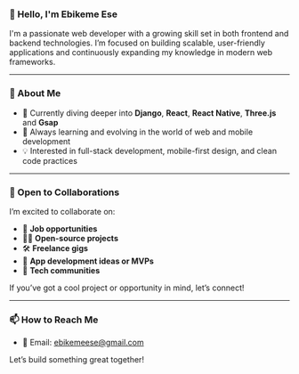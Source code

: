 ### 👋 Hello, I'm Ebikeme Ese

I'm a passionate web developer with a growing skill set in both frontend and backend technologies. I’m focused on building scalable, user-friendly applications and continuously expanding my knowledge in modern web frameworks.

---

### 🚀 About Me
- 🔭 Currently diving deeper into **Django**, **React**, **React Native**, **Three.js** and **Gsap**
- 🌱 Always learning and evolving in the world of web and mobile development
- 💡 Interested in full-stack development, mobile-first design, and clean code practices

---

### 🤝 Open to Collaborations
I’m excited to collaborate on:
- 💼 **Job opportunities**
- 🧑‍💻 **Open-source projects**
- 🛠️ **Freelance gigs**
- 📱 **App development ideas or MVPs**
- 🧠 **Tech communities**

If you’ve got a cool project or opportunity in mind, let’s connect!

---

### 📫 How to Reach Me
- 📧 Email: [ebikemeese@gmail.com](mailto:ebikemeese@gmail.com)

Let’s build something great together!
